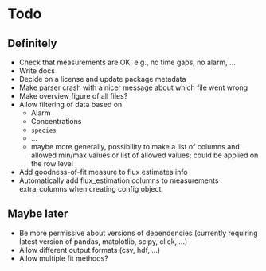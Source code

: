 # Todo

## Definitely
- Check that measurements are OK, e.g., no time gaps, no alarm, ...
- Write docs
- Decide on a license and update package metadata
- Make parser crash with a nicer message about which file went wrong
- Make overview figure of all files?
- Allow filtering of data based on
  - Alarm
  - Concentrations
  - `species`
  - ...
  - maybe more generally, possibility to make a list of columns and allowed min/max values or list of allowed values; could be applied on the row level
- Add goodness-of-fit measure to flux estimates info
- Automatically add flux_estimation columns to measurements extra_columns when creating config object.

## Maybe later

- Be more permissive about versions of dependencies (currently requiring latest version of pandas, matplotlib, scipy, click, ...)
- Allow different output formats (csv, hdf, ...)
- Allow multiple fit methods?
